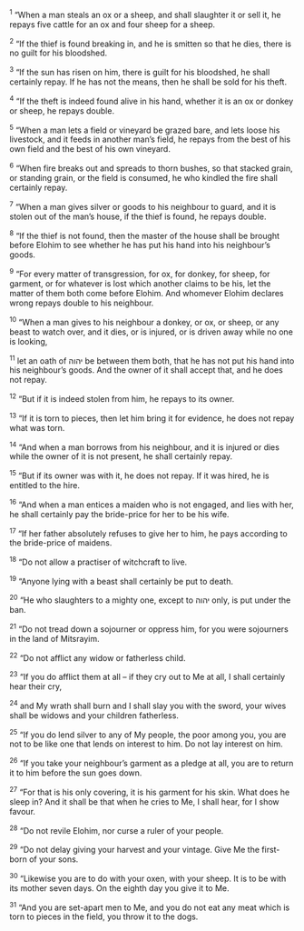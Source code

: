 <sup>1</sup> “When a man steals an ox or a sheep, and shall slaughter it or sell it, he repays five cattle for an ox and four sheep for a sheep.

<sup>2</sup> “If the thief is found breaking in, and he is smitten so that he dies, there is no guilt for his bloodshed.

<sup>3</sup> “If the sun has risen on him, there is guilt for his bloodshed, he shall certainly repay. If he has not the means, then he shall be sold for his theft.

<sup>4</sup> “If the theft is indeed found alive in his hand, whether it is an ox or donkey or sheep, he repays double.

<sup>5</sup> “When a man lets a field or vineyard be grazed bare, and lets loose his livestock, and it feeds in another man’s field, he repays from the best of his own field and the best of his own vineyard.

<sup>6</sup> “When fire breaks out and spreads to thorn bushes, so that stacked grain, or standing grain, or the field is consumed, he who kindled the fire shall certainly repay.

<sup>7</sup> “When a man gives silver or goods to his neighbour to guard, and it is stolen out of the man’s house, if the thief is found, he repays double.

<sup>8</sup> “If the thief is not found, then the master of the house shall be brought before Elohim to see whether he has put his hand into his neighbour’s goods.

<sup>9</sup> “For every matter of transgression, for ox, for donkey, for sheep, for garment, or for whatever is lost which another claims to be his, let the matter of them both come before Elohim. And whomever Elohim declares wrong repays double to his neighbour.

<sup>10</sup> “When a man gives to his neighbour a donkey, or ox, or sheep, or any beast to watch over, and it dies, or is injured, or is driven away while no one is looking,

<sup>11</sup> let an oath of יהוה be between them both, that he has not put his hand into his neighbour’s goods. And the owner of it shall accept that, and he does not repay.

<sup>12</sup> “But if it is indeed stolen from him, he repays to its owner.

<sup>13</sup> “If it is torn to pieces, then let him bring it for evidence, he does not repay what was torn.

<sup>14</sup> “And when a man borrows from his neighbour, and it is injured or dies while the owner of it is not present, he shall certainly repay.

<sup>15</sup> “But if its owner was with it, he does not repay. If it was hired, he is entitled to the hire.

<sup>16</sup> “And when a man entices a maiden who is not engaged, and lies with her, he shall certainly pay the bride-price for her to be his wife.

<sup>17</sup> “If her father absolutely refuses to give her to him, he pays according to the bride-price of maidens.

<sup>18</sup> “Do not allow a practiser of witchcraft to live.

<sup>19</sup> “Anyone lying with a beast shall certainly be put to death.

<sup>20</sup> “He who slaughters to a mighty one, except to יהוה only, is put under the ban.

<sup>21</sup> “Do not tread down a sojourner or oppress him, for you were sojourners in the land of Mitsrayim.

<sup>22</sup> “Do not afflict any widow or fatherless child.

<sup>23</sup> “If you do afflict them at all – if they cry out to Me at all, I shall certainly hear their cry,

<sup>24</sup> and My wrath shall burn and I shall slay you with the sword, your wives shall be widows and your children fatherless.

<sup>25</sup> “If you do lend silver to any of My people, the poor among you, you are not to be like one that lends on interest to him. Do not lay interest on him.

<sup>26</sup> “If you take your neighbour’s garment as a pledge at all, you are to return it to him before the sun goes down.

<sup>27</sup> “For that is his only covering, it is his garment for his skin. What does he sleep in? And it shall be that when he cries to Me, I shall hear, for I show favour.

<sup>28</sup> “Do not revile Elohim, nor curse a ruler of your people.

<sup>29</sup> “Do not delay giving your harvest and your vintage. Give Me the first-born of your sons.

<sup>30</sup> “Likewise you are to do with your oxen, with your sheep. It is to be with its mother seven days. On the eighth day you give it to Me.

<sup>31</sup> “And you are set-apart men to Me, and you do not eat any meat which is torn to pieces in the field, you throw it to the dogs.

